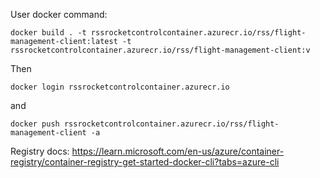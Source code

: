 User docker command:
```shell
docker build . -t rssrocketcontrolcontainer.azurecr.io/rss/flight-management-client:latest -t rssrocketcontrolcontainer.azurecr.io/rss/flight-management-client:v
```

Then

```shell
docker login rssrocketcontrolcontainer.azurecr.io
```

and

```shell
docker push rssrocketcontrolcontainer.azurecr.io/rss/flight-management-client -a
```

Registry docs:
https://learn.microsoft.com/en-us/azure/container-registry/container-registry-get-started-docker-cli?tabs=azure-cli